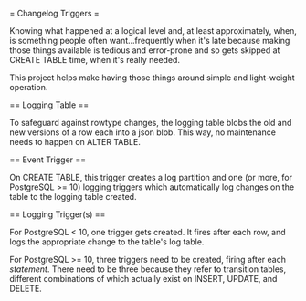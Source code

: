 = Changelog Triggers =

Knowing what happened at a logical level and, at least approximately, when, is
something people often want...frequently when it's late because making those
things available is tedious and error-prone and so gets skipped at CREATE TABLE
time, when it's really needed.

This project helps make having those things around simple and light-weight
operation.

== Logging Table ==

To safeguard against rowtype changes, the logging table blobs the old and new
versions of a row each into a json blob.  This way, no maintenance needs to
happen on ALTER TABLE.

== Event Trigger ==

On CREATE TABLE, this trigger creates a log partition and one (or more, for
PostgreSQL >= 10) logging triggers which automatically log changes on the table
to the logging table created.

== Logging Trigger(s) ==

For PostgreSQL < 10, one trigger gets created.  It fires after each row, and
logs the appropriate change to the table's log table.

For PostgreSQL >= 10, three triggers need to be created, firing after each
*statement*.  There need to be three because they refer to transition tables,
different combinations of which actually exist on INSERT, UPDATE, and DELETE.
